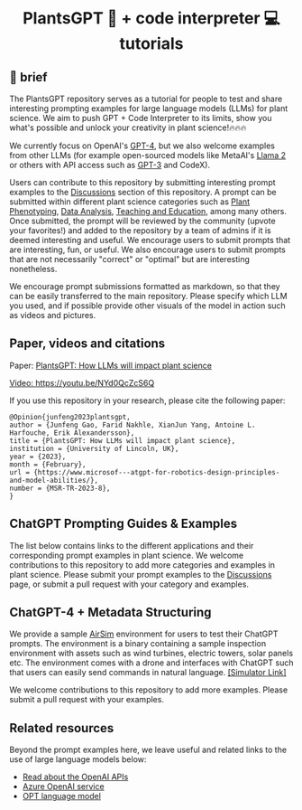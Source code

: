 
<h1 align="center">PlantsGPT 💬 + code interpreter 💻 tutorials</h1>

## 👋 brief

The PlantsGPT repository serves as a tutorial for people to test and share interesting prompting examples for large language models (LLMs) for plant science. We aim to push GPT + Code Interpreter to its limits, show you what's possible and unlock your creativity in plant science!🔥🔥🔥 

We currently focus on OpenAI's [GPT-4](https://openai.com/gpt-4), but we also welcome examples from other LLMs (for example open-sourced models like MetaAI's [Llama 2](https://ai.meta.com/llama/) or others with API access such as [GPT-3](https://openai.com/api/) and CodeX).

Users can contribute to this repository by submitting interesting prompt examples to the [Discussions](https://github.com/microsoft/PromptCraft-Robotics/discussions) section of this repository. A prompt can be submitted within different plant science categories such as [Plant Phenotyping](https://github.com/microsoft/PromptCraft-Robotics/discussions/categories/llm-manipulation), [Data Analysis](https://github.com/microsoft/PromptCraft-Robotics/discussions/categories/llm-home-robots), [Teaching and Education](https://github.com/microsoft/PromptCraft-Robotics/discussions/categories/llm-physical-reasoning), among many others.
Once submitted, the prompt will be reviewed by the community (upvote your favorites!) and added to the repository by a team of admins if it is deemed interesting and useful.
We encourage users to submit prompts that are interesting, fun, or useful. We also encourage users to submit prompts that are not necessarily "correct" or "optimal" but are interesting nonetheless.

We encourage prompt submissions formatted as markdown, so that they can be easily transferred to the main repository. Please specify which LLM you used, and if possible provide other visuals of the model in action such as videos and pictures.



## Paper, videos and citations



Paper: <a href="https://www.microsoft.com/en-us/research/uploads/prod/2023/02/ChatGPT___Robotics.pdf" target="_blank">PlantsGPT: How LLMs will impact plant science

Video: <a href="https://youtu.be/NYd0QcZcS6Q" target="_blank">https://youtu.be/NYd0QcZcS6Q</a>

If you use this repository in your research, please cite the following paper:

```
@Opinion{junfeng2023plantsgpt,
author = {Junfeng Gao, Farid Nakhle, XianJun Yang, Antoine L. Harfouche, Erik Alexandersson},
title = {PlantsGPT: How LLMs will impact plant science},
institution = {University of Lincoln, UK},
year = {2023},
month = {February},
url = {https://www.microsof---atgpt-for-robotics-design-principles-and-model-abilities/},
number = {MSR-TR-2023-8},
}
```

## ChatGPT Prompting Guides & Examples

The list below contains links to the different applications and their corresponding prompt examples in plant science. We welcome contributions to this repository to add more categories and examples in plant science. Please submit your prompt examples to the [Discussions](https://github.com/JunfengGaolab/PlantsGPT/discussions) page, or submit a pull request with your category and examples.

## ChatGPT-4 + Metadata Structuring 

We provide a sample [AirSim](https://github.com/microsoft/AirSim) environment for users to test their ChatGPT prompts. The environment is a binary containing a sample inspection environment with assets such as wind turbines, electric towers, solar panels etc. The environment comes with a drone and interfaces with ChatGPT such that users can easily send commands in natural language. [[Simulator Link]](chatgpt_airsim/README.md)

We welcome contributions to this repository to add more examples. Please submit a pull request with your examples.

## Related resources

Beyond the prompt examples here, we leave useful and related links to the use of large language models below:

* [Read about the OpenAI APIs](https://openai.com/api/)
* [Azure OpenAI service](https://azure.microsoft.com/en-us/products/cognitive-services/openai-service)
* [OPT language model](https://huggingface.co/docs/transformers/model_doc/opt)

